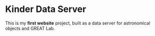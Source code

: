 # Kinder Data Server

This is my **first website** project, built as a data server for astronomical objects and GREAT Lab.

